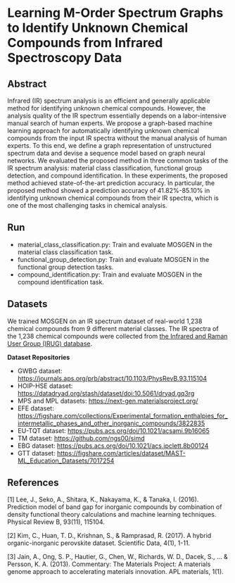 # Learning M-Order Spectrum Graphs to Identify Unknown Chemical Compounds from Infrared Spectroscopy Data

## Abstract
Infrared (IR) spectrum analysis is an efficient and generally applicable method for identifying unknown chemical compounds.
However, the analysis quality of the IR spectrum essentially depends on a labor-intensive manual search of human experts.
We propose a graph-based machine learning approach for automatically identifying unknown chemical compounds from the input IR spectra without the manual analysis of human experts.
To this end, we define a graph representation of unstructured spectrum data and devise a sequence model based on graph neural networks.
We evaluated the proposed method in three common tasks of the IR spectrum analysis: material class classification, functional group detection, and compound identification.
In these experiments, the proposed method achieved state-of-the-art prediction accuracy.
In particular, the proposed method showed a prediction accuracy of 41.82%-85.10% in identifying unknown chemical compounds from their IR spectra, which is one of the most challenging tasks in chemical analysis.


## Run
- material_class_classification.py: Train and evaluate MOSGEN in the material class classification task.
- functional_group_detection.py: Train and evaluate MOSGEN in the functional group detection tasks.
- compound_identification.py: Train and evaluate MOSGEN in the compound identification task.


## Datasets
We trained MOSGEN on an IR spectrum dataset of real-world 1,238 chemical compounds from 9 different material classes.
The IR spectra of the 1,238 chemical compounds were collected from [the Infrared and Raman User Group (IRUG) database](http://www.irug.org).


**Dataset Repositories**
- GWBG dataset: https://journals.aps.org/prb/abstract/10.1103/PhysRevB.93.115104
- HOIP-HSE dataset: https://datadryad.org/stash/dataset/doi:10.5061/dryad.gq3rg
- MPS and MPL datasets: https://next-gen.materialsproject.org/
- EFE dataset: https://figshare.com/collections/Experimental_formation_enthalpies_for_intermetallic_phases_and_other_inorganic_compounds/3822835
- EU-TQT dataset: https://pubs.acs.org/doi/10.1021/acsami.9b16065
- TM dataset: https://github.com/ngs00/simd
- EBG dataset: https://pubs.acs.org/doi/10.1021/acs.jpclett.8b00124
- GTT dataset: https://figshare.com/articles/dataset/MAST-ML_Education_Datasets/7017254


## References
[1] Lee, J., Seko, A., Shitara, K., Nakayama, K., & Tanaka, I. (2016). Prediction model of band gap for inorganic compounds by combination of density functional theory calculations and machine learning techniques. Physical Review B, 93(11), 115104.

[2] Kim, C., Huan, T. D., Krishnan, S., & Ramprasad, R. (2017). A hybrid organic-inorganic perovskite dataset. Scientific Data, 4(1), 1-11.

[3] Jain, A., Ong, S. P., Hautier, G., Chen, W., Richards, W. D., Dacek, S., ... & Persson, K. A. (2013). Commentary: The Materials Project: A materials genome approach to accelerating materials innovation. APL materials, 1(1).
